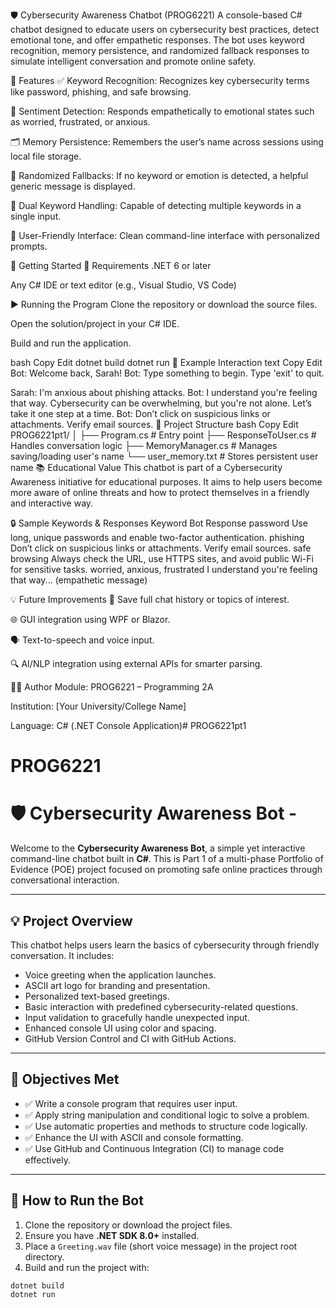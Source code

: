 🛡️ Cybersecurity Awareness Chatbot (PROG6221)
A console-based C# chatbot designed to educate users on cybersecurity best practices, detect emotional tone, and offer empathetic responses. The bot uses keyword recognition, memory persistence, and randomized fallback responses to simulate intelligent conversation and promote online safety.

📌 Features
✅ Keyword Recognition: Recognizes key cybersecurity terms like password, phishing, and safe browsing.

🧠 Sentiment Detection: Responds empathetically to emotional states such as worried, frustrated, or anxious.

🗂️ Memory Persistence: Remembers the user’s name across sessions using local file storage.

🎲 Randomized Fallbacks: If no keyword or emotion is detected, a helpful generic message is displayed.

🔄 Dual Keyword Handling: Capable of detecting multiple keywords in a single input.

🎨 User-Friendly Interface: Clean command-line interface with personalized prompts.

🏁 Getting Started
🔧 Requirements
.NET 6 or later

Any C# IDE or text editor (e.g., Visual Studio, VS Code)

▶️ Running the Program
Clone the repository or download the source files.

Open the solution/project in your C# IDE.

Build and run the application.

bash
Copy
Edit
dotnet build
dotnet run
🧪 Example Interaction
text
Copy
Edit
Bot: Welcome back, Sarah!
Bot: Type something to begin. Type 'exit' to quit.

Sarah: I'm anxious about phishing attacks.
Bot: I understand you're feeling that way. Cybersecurity can be overwhelming, but you're not alone. Let’s take it one step at a time.
Bot: Don’t click on suspicious links or attachments. Verify email sources.
📁 Project Structure
bash
Copy
Edit
PROG6221pt1/
│
├── Program.cs             # Entry point
├── ResponseToUser.cs      # Handles conversation logic
├── MemoryManager.cs       # Manages saving/loading user's name
└── user_memory.txt        # Stores persistent user name
📚 Educational Value
This chatbot is part of a Cybersecurity Awareness initiative for educational purposes. It aims to help users become more aware of online threats and how to protect themselves in a friendly and interactive way.

🔒 Sample Keywords & Responses
Keyword	Bot Response
password	Use long, unique passwords and enable two-factor authentication.
phishing	Don’t click on suspicious links or attachments. Verify email sources.
safe browsing	Always check the URL, use HTTPS sites, and avoid public Wi-Fi for sensitive tasks.
worried, anxious, frustrated	I understand you're feeling that way... (empathetic message)

💡 Future Improvements
🧠 Save full chat history or topics of interest.

🌐 GUI integration using WPF or Blazor.

🗣️ Text-to-speech and voice input.

🔍 AI/NLP integration using external APIs for smarter parsing.

👨‍💻 Author
Module: PROG6221 – Programming 2A

Institution: [Your University/College Name]

Language: C# (.NET Console Application)# PROG6221pt1
# PROG6221
# 🛡️ Cybersecurity Awareness Bot -

Welcome to the **Cybersecurity Awareness Bot**, a simple yet interactive command-line chatbot built in **C#**. This is Part 1 of a multi-phase Portfolio of Evidence (POE) project focused on promoting safe online practices through conversational interaction.

---

## 💡 Project Overview

This chatbot helps users learn the basics of cybersecurity through friendly conversation. It includes:

- Voice greeting when the application launches.
- ASCII art logo for branding and presentation.
- Personalized text-based greetings.
- Basic interaction with predefined cybersecurity-related questions.
- Input validation to gracefully handle unexpected input.
- Enhanced console UI using color and spacing.
- GitHub Version Control and CI with GitHub Actions.

---

## 🎯 Objectives Met

- ✅ Write a console program that requires user input.
- ✅ Apply string manipulation and conditional logic to solve a problem.
- ✅ Use automatic properties and methods to structure code logically.
- ✅ Enhance the UI with ASCII and console formatting.
- ✅ Use GitHub and Continuous Integration (CI) to manage code effectively.

---

## 🚀 How to Run the Bot

1. Clone the repository or download the project files.
2. Ensure you have **.NET SDK 8.0+** installed.
3. Place a `Greeting.wav` file (short voice message) in the project root directory.
4. Build and run the project with:

```bash
dotnet build
dotnet run
